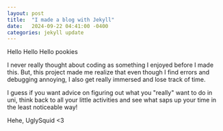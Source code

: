 ```yaml
---
layout: post
title:  "I made a blog with Jekyll"
date:   2024-09-22 04:41:00 -0400
categories: jekyll update
---
```


Hello Hello Hello pookies

I never really thought about coding as something I enjoyed before I made this. But, this project made me realize that even though I find errors and debugging annoying, I also get really immersed and lose track of time. 

I guess if you want advice on figuring out what you "really" want to do in uni, think back to all your little activities and see what saps up your time in the least noticeable way!

Hehe,
UglySquid <3